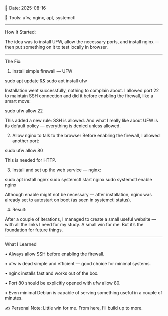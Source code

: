 📅 Date: 2025-08-16

🔧 Tools: ufw, nginx, apt, systemctl

________________

How It Started:

The idea was to install UFW, allow the necessary ports, and install nginx — then put something on it to test locally in browser.

________________

The Fix:

1. Install simple firewall — UFW

sudo apt update && sudo apt install ufw

Installation went successfully, nothing to complain about.
I allowed port 22 to maintain SSH connection and did it before enabling the firewall, like a smart move:

sudo ufw allow 22

This added a new rule: SSH is allowed.
And what I really like about UFW is its default policy — everything is denied unless allowed.


2. Allow nginx to talk to the browser
Before enabling the firewall, I allowed another port:

sudo ufw allow 80

This is needed for HTTP.


3. Install and set up the web service — nginx:

sudo apt install nginx
sudo systemctl start nginx
sudo systemctl enable nginx

Although enable might not be necessary — after installation, nginx was already set to autostart on boot (as seen in systemctl status).


4. Result:

After a couple of iterations, I managed to create a small useful website — with all the links I need for my study.
A small win for me. But it’s the foundation for future things.

_______________


What I Learned

• Always allow SSH before enabling the firewall.

• ufw is dead simple and efficient — good choice for minimal systems.

• nginx installs fast and works out of the box.

• Port 80 should be explicitly opened with ufw allow 80.

• Even minimal Debian is capable of serving something useful in a couple of minutes.


✍ Personal Note:
Little win for me. From here, I’ll build up to more.
